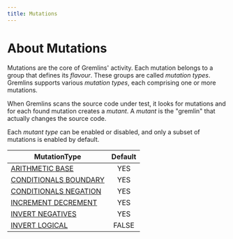 ```yaml
---
title: Mutations
---
```


# About Mutations

Mutations are the core of Gremlins' activity. Each mutation belongs to a group that defines its _flavour_. These
groups are called _mutation types_. Gremlins supports various _mutation types_, each comprising one or more mutations.

When Gremlins scans the source code under test, it looks for mutations and for each found mutation creates a _mutant_.
A _mutant_ is the "gremlin" that actually changes the source code.

Each _mutant type_ can be enabled or disabled, and only a subset of mutations is enabled by default.

| MutationType                                      |  Default  |
|---------------------------------------------------|:---------:|
| [ARITHMETIC BASE](arithmetic_base.md)             |    YES    |
| [CONDITIONALS BOUNDARY](conditionals_boundary.md) |    YES    |
| [CONDITIONALS NEGATION](conditionals_negation.md) |    YES    |
| [INCREMENT DECREMENT](increment_decrement.md)     |    YES    |
| [INVERT NEGATIVES ](invert_negatives.md)          |    YES    |
| [INVERT LOGICAL ](invert_logical.md)              |   FALSE   |

